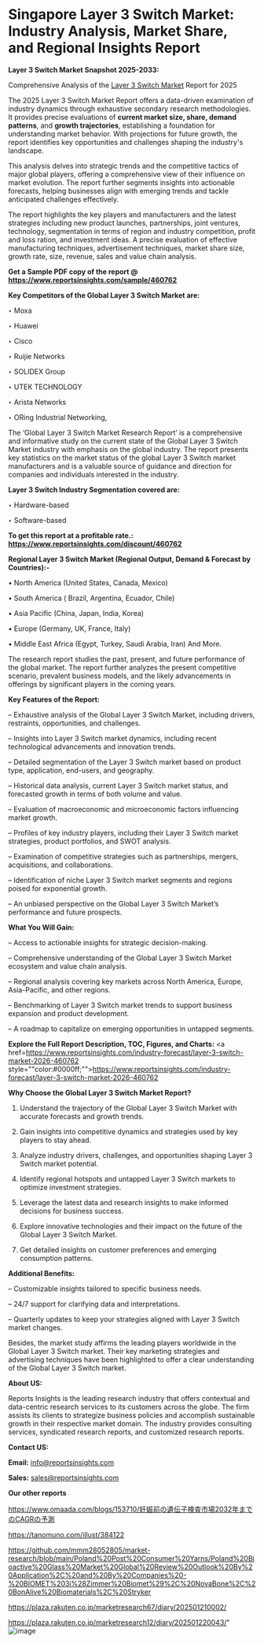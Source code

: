 # Singapore Layer 3 Switch Market: Industry Analysis, Market Share, and Regional Insights Report

<strong>Layer 3 Switch Market Snapshot 2025-2033:</strong>

Comprehensive Analysis of the <a href=https://www.reportsinsights.com/sample/460762>Layer 3 Switch Market</a> Report for 2025

The 2025 Layer 3 Switch Market Report offers a data-driven examination of industry dynamics through exhaustive secondary research methodologies. It provides precise evaluations of <strong>current market size, share, demand patterns</strong>, and <strong>growth trajectories</strong>, establishing a foundation for understanding market behavior. With projections for future growth, the report identifies key opportunities and challenges shaping the industry's landscape.

This analysis delves into strategic trends and the competitive tactics of major global players, offering a comprehensive view of their influence on market evolution. The report further segments insights into actionable forecasts, helping businesses align with emerging trends and tackle anticipated challenges effectively.

The report highlights the key players and manufacturers and the latest strategies including new product launches, partnerships, joint ventures, technology, segmentation in terms of region and industry competition, profit and loss ration, and investment ideas. A precise evaluation of effective manufacturing techniques, advertisement techniques, market share size, growth rate, size, revenue, sales and value chain analysis.

<strong>Get a Sample PDF copy of the report @ <a href=https://www.reportsinsights.com/sample/460762 style=color:#0000ff;>https://www.reportsinsights.com/sample/460762</a></strong>

<strong>Key Competitors of the Global Layer 3 Switch Market are:</strong>

‣ Moxa

‣ Huawei

‣ Cisco

‣ Ruijie Networks

‣ SOLIDEX Group

‣ UTEK TECHNOLOGY

‣ Arista Networks

‣ ORing Industrial Networking,

The ‘Global Layer 3 Switch Market Research Report’ is a comprehensive and informative study on the current state of the Global Layer 3 Switch Market industry with emphasis on the global industry. The report presents key statistics on the market status of the global Layer 3 Switch market manufacturers and is a valuable source of guidance and direction for companies and individuals interested in the industry.

<strong>Layer 3 Switch Industry Segmentation covered are:</strong>

‣ Hardware-based

‣ Software-based

<strong>To get this report at a profitable rate.: <a href=https://www.reportsinsights.com/discount/460762 style=color:#0000ff;>https://www.reportsinsights.com/discount/460762</a></strong>

<strong>Regional Layer 3 Switch Market (Regional Output, Demand &amp; Forecast by Countries):-</strong>

• North America (United States, Canada, Mexico)

• South America ( Brazil, Argentina, Ecuador, Chile)

• Asia Pacific (China, Japan, India, Korea)

• Europe (Germany, UK, France, Italy)

• Middle East Africa (Egypt, Turkey, Saudi Arabia, Iran) And More.

The research report studies the past, present, and future performance of the global market. The report further analyzes the present competitive scenario, prevalent business models, and the likely advancements in offerings by significant players in the coming years.

<strong>Key Features of the Report:</strong>

– Exhaustive analysis of the Global Layer 3 Switch Market, including drivers, restraints, opportunities, and challenges.

– Insights into Layer 3 Switch market dynamics, including recent technological advancements and innovation trends.

– Detailed segmentation of the Layer 3 Switch market based on product type, application, end-users, and geography.

– Historical data analysis, current Layer 3 Switch market status, and forecasted growth in terms of both volume and value.

– Evaluation of macroeconomic and microeconomic factors influencing market growth.

– Profiles of key industry players, including their Layer 3 Switch market strategies, product portfolios, and SWOT analysis.

– Examination of competitive strategies such as partnerships, mergers, acquisitions, and collaborations.

– Identification of niche Layer 3 Switch market segments and regions poised for exponential growth.

– An unbiased perspective on the Global Layer 3 Switch Market’s performance and future prospects.

<strong>What You Will Gain:</strong>

– Access to actionable insights for strategic decision-making.

– Comprehensive understanding of the Global Layer 3 Switch Market ecosystem and value chain analysis.

– Regional analysis covering key markets across North America, Europe, Asia-Pacific, and other regions.

– Benchmarking of Layer 3 Switch market trends to support business expansion and product development.

– A roadmap to capitalize on emerging opportunities in untapped segments.

<strong>Explore the Full Report Description, TOC, Figures, and Charts:</strong>
<a href=https://www.reportsinsights.com/industry-forecast/layer-3-switch-market-2026-460762 style=""color:#0000ff;"">https://www.reportsinsights.com/industry-forecast/layer-3-switch-market-2026-460762</a>

<strong>Why Choose the Global Layer 3 Switch Market Report?</strong>

1. Understand the trajectory of the Global Layer 3 Switch Market with accurate forecasts and growth trends.

2. Gain insights into competitive dynamics and strategies used by key players to stay ahead.

3. Analyze industry drivers, challenges, and opportunities shaping Layer 3 Switch market potential.

4. Identify regional hotspots and untapped Layer 3 Switch markets to optimize investment strategies.

5. Leverage the latest data and research insights to make informed decisions for business success.

6. Explore innovative technologies and their impact on the future of the Global Layer 3 Switch Market.

7. Get detailed insights on customer preferences and emerging consumption patterns.

<strong>Additional Benefits:</strong>

– Customizable insights tailored to specific business needs.

– 24/7 support for clarifying data and interpretations.

– Quarterly updates to keep your strategies aligned with Layer 3 Switch market changes.

Besides, the market study affirms the leading players worldwide in the Global Layer 3 Switch market. Their key marketing strategies and advertising techniques have been highlighted to offer a clear understanding of the Global Layer 3 Switch market.

<strong><strong>About US</strong>:</strong>

Reports Insights is the leading research industry that offers contextual and data-centric research services to its customers across the globe. The firm assists its clients to strategize business policies and accomplish sustainable growth in their respective market domain. The industry provides consulting services, syndicated research reports, and customized research reports.

<strong>Contact US:</strong>

<p class=><b>Email:</b> <a href=mailto:info@reportsinsights.com>info@reportsinsights.com</a></p>
<p class=><b>Sales:</b> <a href=mailto:sales@reportsinsights.com>sales@reportsinsights.com</a></p>

<strong>Our other reports</strong>

<a href=https://www.omaada.com/blogs/153710/妊娠前の遺伝子検査市場2032年までのCAGRの予測>https://www.omaada.com/blogs/153710/妊娠前の遺伝子検査市場2032年までのCAGRの予測</a>

<a href=https://tanomuno.com/illust/384122>https://tanomuno.com/illust/384122</a>

<a href=https://github.com/mmm28052805/market-research/blob/main/Poland%20Post%20Consumer%20Yarns/Poland%20Bioactive%20Glass%20Market%20Global%20Review%20Outlook%20By%20Application%2C%20and%20By%20Companies%20-%20BIOMET%203i%28Zimmer%20Biomet%29%2C%20NovaBone%2C%20BonAlive%20Biomaterials%2C%20Stryker>https://github.com/mmm28052805/market-research/blob/main/Poland%20Post%20Consumer%20Yarns/Poland%20Bioactive%20Glass%20Market%20Global%20Review%20Outlook%20By%20Application%2C%20and%20By%20Companies%20-%20BIOMET%203i%28Zimmer%20Biomet%29%2C%20NovaBone%2C%20BonAlive%20Biomaterials%2C%20Stryker</a>

<a href=https://plaza.rakuten.co.jp/marketresearch67/diary/202501210002/>https://plaza.rakuten.co.jp/marketresearch67/diary/202501210002/</a>

<a href=https://plaza.rakuten.co.jp/marketresearch12/diary/202501220043/>https://plaza.rakuten.co.jp/marketresearch12/diary/202501220043/</a>"
![image](https://github.com/user-attachments/assets/d621b8c8-89bb-4907-bd35-b344a1cf4389)
